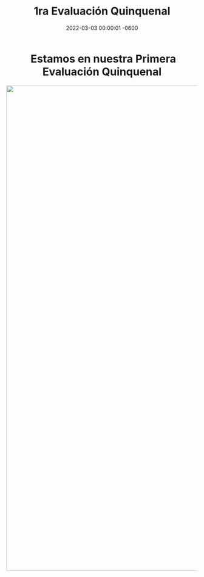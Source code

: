 ﻿---
layout: post
title: 1ra Evaluación Quinquenal
date: 2022-03-03 00:00:01 -0600
category: eventos
image: https://res.cloudinary.com/duuonteo7/image/upload/v1646321994/1ra%20Graduacion/WhatsApp_Image_2022-03-03_at_11.37.53_AM.jpg
---
<h1 style="text-align: center;">&nbsp;Estamos en nuestra Primera Evaluaci&oacute;n Quinquenal</h1>
<p style="text-align: center;"><img src="https://res.cloudinary.com/duuonteo7/image/upload/v1646321994/1ra%20Graduacion/WhatsApp_Image_2022-03-03_at_11.37.53_AM.jpg" alt="" width="1280" height="1280" /></p>